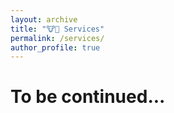 ```yaml
---
layout: archive
title: "🐮🐴 Services"
permalink: /services/
author_profile: true
---
```


To be continued...
=====
